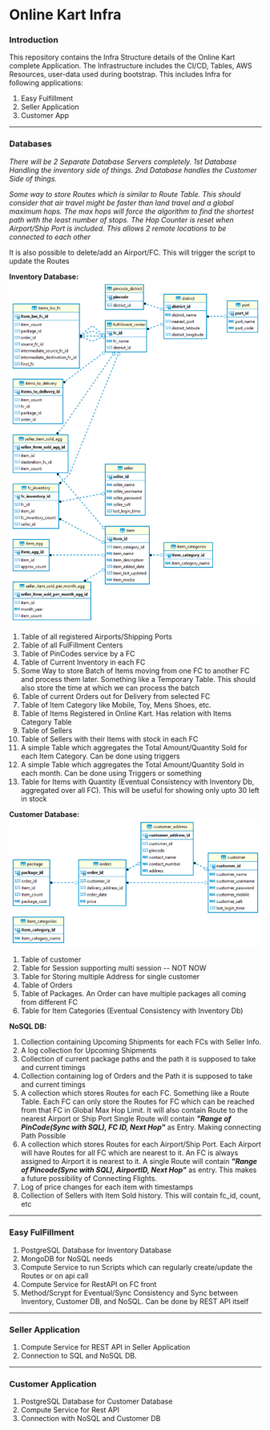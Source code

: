 # Online Kart Infra

### Introduction
This repository contains the Infra Structure details of the Online Kart complete Application. The Infrastructure includes the CI/CD, Tables, AWS Resources, user-data used during bootstrap. This includes Infra for following applications:
1. Easy Fulfillment
2. Seller Application
3. Customer App

___
### Databases
_There will be 2 Separate Database Servers completely. 1st Database Handling the inventory side of things. 2nd Database handles the Customer Side of things._

_Some way to store Routes which is similar to Route Table. This should consider that air travel might be faster than land travel and a global maximum hops.
The max hops will force the algorithm to find the shortest path with the least number of stops. The Hop Counter is reset when
Airport/Ship Port is included. This allows 2 remote locations to be connected to each other_

It is also possible to delete/add an Airport/FC. This will trigger the script to update the Routes

**Inventory Database:**
![Inventory Schema](inventory_db/inventory_db.png?raw=true "Inventory DB Schema")
1. Table of all registered Airports/Shipping Ports
2. Table of all FulFillment Centers
3. Table of PinCodes service by a FC
4. Table of Current Inventory in each FC
5. Some Way to store Batch of Items moving from one FC to another FC and process them later. Something like a Temporary Table.
   This should also store the time at which we can process the batch
6. Table of current Orders out for Delivery from selected FC
7. Table of Item Category like Mobile, Toy, Mens Shoes, etc.
8. Table of Items Registered in Online Kart.  Has relation with Items Category Table
9. Table of Sellers
10. Table of Sellers with their Items with stock in each FC
11. A simple Table which aggregates the Total Amount/Quantity Sold for each Item Category. Can be done using triggers
12. A simple Table which aggregates the Total Amount/Quantity Sold in each month. Can be done using Triggers or something
13. Table for Items with Quantity (Eventual Consistency with Inventory Db, aggregated over all FC). This will be useful
    for showing only upto 30 left in stock

**Customer Database:**
![Customer Schema](customer_db/customer_db.png?raw=true "Customer DB Schema")
1. Table of customer
2. Table for Session supporting multi session -- NOT NOW
3. Table for Storing multiple Address for single customer
4. Table of Orders
5. Table of Packages. An Order can have multiple packages all coming from different FC
6. Table for Item Categories (Eventual Consistency with Inventory Db)

**NoSQL DB:**
1. Collection containing Upcoming Shipments for each FCs with Seller Info.
2. A log collection for Upcoming Shipments
3. Collection of current package paths and the path it is supposed to take and current timings
4. Collection containing log of Orders and the Path it is supposed to take and current timings
5. A collection which stores Routes for each FC. Something like a Route Table. Each FC can only store the Routes for FC which
   can be reached from that FC in Global Max Hop Limit. It will also contain Route to the nearest Airport or Ship Port
   Single Route will contain _**"Range of PinCode(Sync with SQL), FC ID, Next Hop"**_ as Entry. Making connecting Path Possible
6. A collection which stores Routes for each Airport/Ship Port. Each Airport will have Routes for all FC which are nearest to it.
   An FC is always assigned to Airport it is nearest to it. A single Route will contain 
   _**"Range of Pincode(Sync with SQL), AirportID, Next Hop"**_ as entry. This makes a future possibility of Connecting Flights.
7. Log of price changes for each item with timestamps
8. Collection of Sellers with Item Sold history. This will contain fc_id, count, etc
___
### Easy FulFillment
1. PostgreSQL Database for Inventory Database
2. MongoDB for NoSQL needs
3. Compute Service to run Scripts which can regularly create/update the Routes or on api call
4. Compute Service for RestAPI on FC front
5. Method/Scrypt for Eventual/Sync Consistency and Sync between Inventory, Customer DB, and NoSQL. Can be done by REST API itself
___
### Seller Application
1. Compute Service for REST API in Seller Application
2. Connection to SQL and NoSQL DB.
___
### Customer Application
1. PostgreSQL Database for Customer Database
2. Compute Service for Rest API
3. Connection with NoSQL and Customer DB


